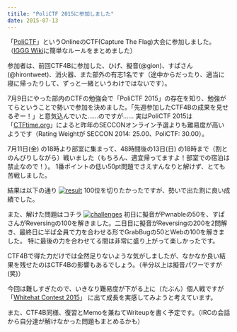 ```yaml
---
titile: "PoliCTF 2015に参加しました"
date: 2015-07-13
---
```


「[PoliCTF](http://polictf.it/)」というOnlineのCTF(Capture The Flag)大会に参加しました。
（[IGGG Wiki](//www.iggg.org/wiki/?PoliCTF2015)に簡単なルールをまとめました）

参加者は、前回CTF4Bに参加した、ひげ、擬音(@gion)、すぱさん(@hirontweet)、消火器、また部外の有志1名です（途中からだったり、適当に寝に帰ったりして、ずっと一緒というわけではないです）。

7月9日にやった部内のCTFの勉強会で「PoliCTF 2015」の存在を知り、勉強がてらということで勢いで参加を決めました。「先週参加したCTF4Bの成果を見せるぞー！」と意気込んでいた……のですが……
実はPoliCTF 2015は「[CTFtime.org](https://ctftime.org/)」によると昨年のSECCONオンライン予選よりも難易度が高いようです（Rating Weightが SECCON 2014: 25.00、PoliCTF: 30.00）。

7月11日(金) の18時より部室に集まって、48時間後の13日(日) の18時まで（割とのんびりしながら）戦いました（もちろん、適宜帰ってますよ！部室での宿泊は禁止なので！）。
1番ポイントの低い50pt問題でさえすんなりと解けず、とても苦戦しました。

結果は以下の通り
[![result](//www.iggg.org/wp-content/uploads/2015/07/result-300x45.png)](//www.iggg.org/wp-content/uploads/2015/07/result.png)
100位を切りたかったですが、勢いで出た割に良い成績でした。

また、解けた問題はコチラ
[![challenges](//www.iggg.org/wp-content/uploads/2015/07/result2.png)](//www.iggg.org/wp-content/uploads/2015/07/result2.png)
初日に擬音がPwnableの50を、すぱさんがReversingの100を解きました。二日目に擬音がReversingの200を2問解き、最終日に半ば全員で力を合わせる形でGrabBugの50とWebの100を解きました。
特に最後の力を合わせてる間は非常に盛り上がって楽しかったです。

CTF4Bで得た力だけでは全然足りないような気がしましたが、なかなか良い結果を残せたのはCTF4Bの影響もあるでしょう。（半分以上は擬音パワーですが(笑)）

今回は難しすぎたので、いきなり難易度が下がる上に（たぶん）個人戦ですが 「[Whitehat Contest 2015](https://wargame.whitehat.vn/)」 に出て成長を実感してみようと考えています。

また、CTF4B同様、復習とMemoを兼ねてWriteupを書く予定です。（IRCの会話から自分達が解けなかった問題もまとめるかも）
